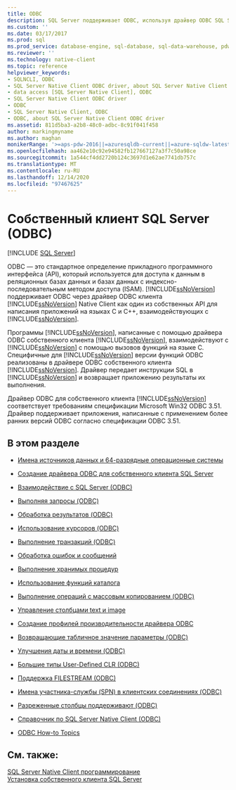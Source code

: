 ```yaml
---
title: ODBC
description: SQL Server поддерживает ODBC, используя драйвер ODBC SQL Server Native Client, в качестве собственного API для приложений C и C++, взаимодействующих с SQL Server.
ms.custom: ''
ms.date: 03/17/2017
ms.prod: sql
ms.prod_service: database-engine, sql-database, sql-data-warehouse, pdw
ms.reviewer: ''
ms.technology: native-client
ms.topic: reference
helpviewer_keywords:
- SQLNCLI, ODBC
- SQL Server Native Client ODBC driver, about SQL Server Native Client ODBC driver
- data access [SQL Server Native Client], ODBC
- SQL Server Native Client ODBC driver
- ODBC
- SQL Server Native Client, ODBC
- ODBC, about SQL Server Native Client ODBC driver
ms.assetid: 811d5ba3-a2b8-48c0-adbc-8c91f041f458
author: markingmyname
ms.author: maghan
monikerRange: '>=aps-pdw-2016||=azuresqldb-current||=azure-sqldw-latest||>=sql-server-2016||>=sql-server-linux-2017||=azuresqldb-mi-current'
ms.openlocfilehash: aa462e10c92e94582fb127667127a3f7c50a98ce
ms.sourcegitcommit: 1a544cf4dd2720b124c3697d1e62ae7741db757c
ms.translationtype: MT
ms.contentlocale: ru-RU
ms.lasthandoff: 12/14/2020
ms.locfileid: "97467625"
---
```

# <a name="sql-server-native-client-odbc"></a>Собственный клиент SQL Server (ODBC)
[!INCLUDE [SQL Server](../../../includes/applies-to-version/sql-asdb-asdbmi-asa-pdw.md)]

  ODBC — это стандартное определение прикладного программного интерфейса (API), который используется для доступа к данным в реляционных базах данных и базах данных с индексно-последовательным методом доступа (ISAM). [!INCLUDE[ssNoVersion](../../../includes/ssnoversion-md.md)] поддерживает ODBC через драйвер ODBC клиента [!INCLUDE[ssNoVersion](../../../includes/ssnoversion-md.md)] Native Client как один из собственных API для написания приложений на языках C и C++, взаимодействующих с [!INCLUDE[ssNoVersion](../../../includes/ssnoversion-md.md)].  
  
 Программы [!INCLUDE[ssNoVersion](../../../includes/ssnoversion-md.md)], написанные с помощью драйвера ODBC собственного клиента [!INCLUDE[ssNoVersion](../../../includes/ssnoversion-md.md)], взаимодействуют с [!INCLUDE[ssNoVersion](../../../includes/ssnoversion-md.md)] с помощью вызовов функций на языке C. Специфичные для [!INCLUDE[ssNoVersion](../../../includes/ssnoversion-md.md)] версии функций ODBC реализованы в драйвере ODBC собственного клиента [!INCLUDE[ssNoVersion](../../../includes/ssnoversion-md.md)]. Драйвер передает инструкции SQL в [!INCLUDE[ssNoVersion](../../../includes/ssnoversion-md.md)] и возвращает приложению результаты их выполнения.  
  
 Драйвер ODBC для собственного клиента [!INCLUDE[ssNoVersion](../../../includes/ssnoversion-md.md)] соответствует требованиям спецификации Microsoft Win32 ODBC 3.51. Драйвер поддерживает приложения, написанные с применением более ранних версий ODBC согласно спецификации ODBC 3.51.  
  
## <a name="in-this-section"></a>В этом разделе  
  
-   [Имена источников данных и 64-разрядные операционные системы](../../../relational-databases/native-client/odbc/data-source-names-and-64-bit-operating-systems.md)  
  
-   [Создание драйвера ODBC для собственного клиента SQL Server](../../../relational-databases/native-client/odbc/creating-a-driver-application.md)  
  
-   [Взаимодействие с SQL Server &#40;ODBC&#41;](../../../relational-databases/native-client-odbc-communication/communicating-with-sql-server-odbc.md)  
  
-   [Выполняя запросы &#40;ODBC&#41;](../../../relational-databases/native-client-odbc-queries/executing-queries-odbc.md)  
  
-   [Обработка результатов &#40;ODBC&#41;](../../../relational-databases/native-client-odbc-results/processing-results-odbc.md)  
  
-   [Использование курсоров &#40;ODBC&#41;](../../../relational-databases/native-client-odbc-cursors/using-cursors-odbc.md)  
  
-   [Выполнение транзакций &#40;ODBC&#41;](./performing-transactions-in-odbc.md)  
  
-   [Обработка ошибок и сообщений](../../../relational-databases/native-client-odbc-error-messages/handling-errors-and-messages.md)  
  
-   [Выполнение хранимых процедур](../../../relational-databases/native-client-odbc-stored-procedures/running-stored-procedures.md)  
  
-   [Использование функций каталога](../../../relational-databases/native-client/odbc/using-catalog-functions.md)  
  
-   [Выполнение операций с массовым копированием &#40;ODBC&#41;](../../../relational-databases/native-client-odbc-bulk-copy-operations/performing-bulk-copy-operations-odbc.md)  
  
-   [Управление столбцами text и image](../../../relational-databases/native-client-odbc-text-image-columns/managing-text-and-image-columns.md)  
  
-   [Создание профилей производительности драйвера ODBC](../../../relational-databases/native-client/odbc/profiling-odbc-driver-performance.md)  
  
-   [Возвращающие табличное значение параметры &#40;ODBC&#41;](../../../relational-databases/native-client-odbc-table-valued-parameters/table-valued-parameters-odbc.md)  
  
-   [Улучшения даты и времени &#40;ODBC&#41;](../../../relational-databases/native-client-odbc-date-time/date-and-time-improvements-odbc.md)  
  
-   [Большие типы User-Defined CLR &#40;ODBC&#41;](../../../relational-databases/native-client/odbc/large-clr-user-defined-types-odbc.md)  
  
-   [Поддержка FILESTREAM &#40;ODBC&#41;](../../../relational-databases/native-client/odbc/filestream-support-odbc.md)  
  
-   [Имена участника-службы (SPN) в клиентских соединениях (ODBC)](../../../relational-databases/native-client/odbc/service-principal-names-spns-in-client-connections-odbc.md)  
  
-   [Разреженные столбцы поддерживают &#40;ODBC&#41;](../../../relational-databases/native-client/odbc/sparse-columns-support-odbc.md)  
  
-   [Справочник по SQL Server Native Client &#40;ODBC&#41;]()  
  
-   [ODBC How-to Topics](../../../relational-databases/native-client-odbc-how-to/odbc-how-to-topics.md)  
  
## <a name="see-also"></a>См. также:  
 [SQL Server Native Client программирование](../../../relational-databases/native-client/sql-server-native-client-programming.md)   
 [Установка собственного клиента SQL Server](../../../relational-databases/native-client/applications/installing-sql-server-native-client.md)  
  
